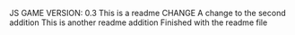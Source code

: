 JS GAME VERSION: 0.3
This is a readme CHANGE
A change to the second addition
This is another readme addition
Finished with the readme file
